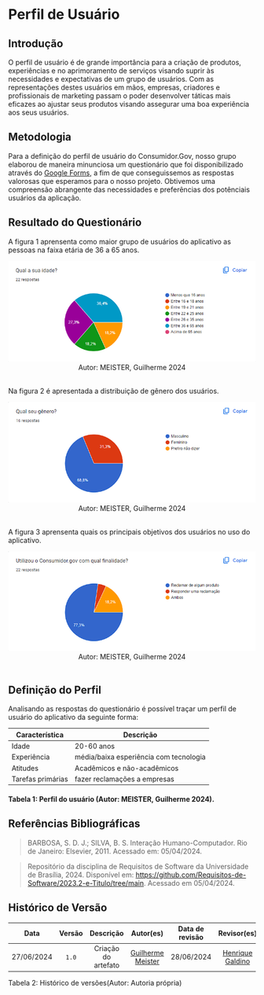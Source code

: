 # Perfil de Usuário

## Introdução

O perfil de usuário é de grande importância para a criação de produtos, experiências e no aprimoramento de serviços visando suprir às necessidades e expectativas de um grupo de usuários. Com as representações destes usuários em mãos, empresas, criadores e profissionais de marketing passam o poder desenvolver táticas mais eficazes ao ajustar seus produtos visando assegurar uma boa experiência aos seus usuários.

## Metodologia

Para a definição do perfil de usuário do Consumidor.Gov, nosso grupo elaborou de maneira minunciosa um questionário que foi disponibilizado através do [Google Forms](),
a fim de que conseguissemos as respostas valorosas que esperamos para o nosso projeto. Obtivemos uma compreensão abrangente das necessidades e preferências dos potênciais usuários da aplicação.

## Resultado do Questionário

A figura 1 aprensenta como maior grupo de usuários do aplicativo as pessoas na faixa etária de 36 a 65 anos.

<div align="center">
<img src="https://github.com/Requisitos-de-Software/2024.1-Consumidor.gov/blob/main/assets/img/Elicitação/Questao02.png?raw=true" alt = Figura3  />
<figcaption align="center">Autor: MEISTER, Guilherme 2024</figcaption>
</div>
<br/>

Na figura 2 é apresentada a distribuição de gênero dos usuários.

<div align="center">
<img src="https://github.com/Requisitos-de-Software/2024.1-Consumidor.gov/blob/main/assets/img/Elicitação/Questao03.png?raw=true" alt = Figura3  />
<figcaption align="center">Autor: MEISTER, Guilherme 2024</figcaption>
</div>
<br/>

A figura 3 aprensenta quais os principais objetivos dos usuários no uso do aplicativo.

<div align="center">
<img src="https://github.com/Requisitos-de-Software/2024.1-Consumidor.gov/blob/main/assets/img/Elicitação/Questao06.png?raw=true" alt = Figura3  />
<figcaption align="center">Autor: MEISTER, Guilherme 2024</figcaption>
</div>
<br/>

## Definição do Perfil

Analisando as respostas do questionário é possível traçar um perfil de usuário do aplicativo da seguinte forma:

| Característica    | Descrição                                                                    |
| ----------------- | ---------------------------------------------------------------------------- |
| Idade             |      20-60 anos                                                              |
| Experiência       |    média/baixa esperiência com tecnologia                                     |
| Atitudes          |   Acadêmicos e não-acadêmicos                                                                 |
| Tarefas primárias |   fazer reclamações a empresas                                           |

#### Tabela 1: Perfil do usuário (Autor: MEISTER, Guilherme 2024).

## Referências Bibliográficas

> BARBOSA, S. D. J.; SILVA, B. S. Interação Humano-Computador. Rio de Janeiro: Elsevier, 2011. Acessado em: 05/04/2024.

> Repositório da disciplina de Requisitos de Software da Universidade de Brasília, 2024. Disponível em: <a>https://github.com/Requisitos-de-Software/2023.2-e-Titulo/tree/main</a>. Acessado em 05/04/2024.

## Histórico de Versão

| Data | Versão | Descrição | Autor(es) | Data de revisão | Revisor(es) |
| :--:       | :----: | :-------: | :---: | :-------------: | :-----: |
| 27/06/2024 | `1.0`  | Criação do artefato | [Guilherme Meister](https://github.com/gmeister18) | 28/06/2024 | [Henrique Galdino](https://github.com/hgaldino05) |

<div align="center">
<figcaption align="left">Tabela 2: Histórico de versões(Autor: Autoria própria)</figcaption>
</div>
<br/>